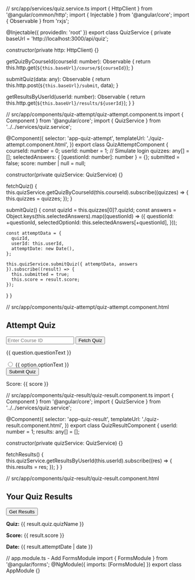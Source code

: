 // src/app/services/quiz.service.ts
import { HttpClient } from '@angular/common/http';
import { Injectable } from '@angular/core';
import { Observable } from 'rxjs';

@Injectable({ providedIn: 'root' })
export class QuizService {
  private baseUrl = 'http://localhost:3000/api/quiz';

  constructor(private http: HttpClient) {}

  getQuizByCourseId(courseId: number): Observable<any> {
    return this.http.get(`${this.baseUrl}/course/${courseId}`);
  }

  submitQuiz(data: any): Observable<any> {
    return this.http.post(`${this.baseUrl}/submit`, data);
  }

  getResultsByUserId(userId: number): Observable<any> {
    return this.http.get(`${this.baseUrl}/results/${userId}`);
  }
}


// src/app/components/quiz-attempt/quiz-attempt.component.ts
import { Component } from '@angular/core';
import { QuizService } from '../../services/quiz.service';

@Component({
  selector: 'app-quiz-attempt',
  templateUrl: './quiz-attempt.component.html',
})
export class QuizAttemptComponent {
  courseId: number = 0;
  userId: number = 1; // Simulate login
  quizzes: any[] = [];
  selectedAnswers: { [questionId: number]: number } = {};
  submitted = false;
  score: number | null = null;

  constructor(private quizService: QuizService) {}

  fetchQuiz() {
    this.quizService.getQuizByCourseId(this.courseId).subscribe((quizzes) => {
      this.quizzes = quizzes;
    });
  }

  submitQuiz() {
    const quizId = this.quizzes[0]?.quizId;
    const answers = Object.keys(this.selectedAnswers).map((questionId) => ({
      questionId: +questionId,
      selectedOptionId: this.selectedAnswers[+questionId],
    }));

    const attemptData = {
      quizId,
      userId: this.userId,
      attemptDate: new Date(),
    };

    this.quizService.submitQuiz({ attemptData, answers }).subscribe((result) => {
      this.submitted = true;
      this.score = result.score;
    });
  }
}


// src/app/components/quiz-attempt/quiz-attempt.component.html
<div class="p-4 max-w-xl mx-auto">
  <h2 class="text-xl font-bold mb-4">Attempt Quiz</h2>
  <input [(ngModel)]="courseId" type="number" class="border p-2 mb-4 w-full" placeholder="Enter Course ID" />
  <button (click)="fetchQuiz()" class="bg-blue-500 text-white px-4 py-2 mb-4">Fetch Quiz</button>

  <div *ngIf="quizzes.length">
    <form (ngSubmit)="submitQuiz()">
      <div *ngFor="let question of quizzes[0]?.questions">
        <p class="font-semibold">{{ question.questionText }}</p>
        <div *ngFor="let option of question.options">
          <label>
            <input type="radio" [value]="option.optionId" [name]="question.questionId" [(ngModel)]="selectedAnswers[question.questionId]" required />
            {{ option.optionText }}
          </label>
        </div>
      </div>
      <button type="submit" class="mt-4 bg-green-600 text-white px-4 py-2" [disabled]="submitted">Submit Quiz</button>
    </form>
    <div *ngIf="submitted">
      <p class="mt-4 text-lg">Score: {{ score }}</p>
    </div>
  </div>
</div>


// src/app/components/quiz-result/quiz-result.component.ts
import { Component } from '@angular/core';
import { QuizService } from '../../services/quiz.service';

@Component({
  selector: 'app-quiz-result',
  templateUrl: './quiz-result.component.html',
})
export class QuizResultComponent {
  userId: number = 1;
  results: any[] = [];

  constructor(private quizService: QuizService) {}

  fetchResults() {
    this.quizService.getResultsByUserId(this.userId).subscribe((res) => {
      this.results = res;
    });
  }
}


// src/app/components/quiz-result/quiz-result.component.html
<div class="p-4 max-w-xl mx-auto">
  <h2 class="text-xl font-bold mb-4">Your Quiz Results</h2>
  <button (click)="fetchResults()" class="bg-purple-600 text-white px-4 py-2">Get Results</button>
  <div *ngFor="let result of results" class="mt-4 border p-2 rounded">
    <p><strong>Quiz:</strong> {{ result.quiz.quizName }}</p>
    <p><strong>Score:</strong> {{ result.score }}</p>
    <p><strong>Date:</strong> {{ result.attemptDate | date }}</p>
  </div>
</div>


// app.module.ts - Add FormsModule
import { FormsModule } from '@angular/forms';
@NgModule({
  imports: [FormsModule]
})
export class AppModule {}
